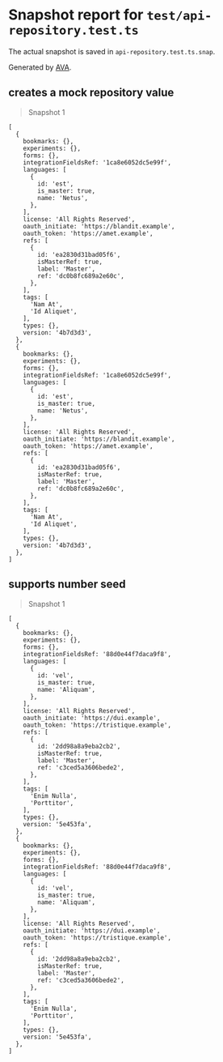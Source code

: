 # Snapshot report for `test/api-repository.test.ts`

The actual snapshot is saved in `api-repository.test.ts.snap`.

Generated by [AVA](https://avajs.dev).

## creates a mock repository value

> Snapshot 1

    [
      {
        bookmarks: {},
        experiments: {},
        forms: {},
        integrationFieldsRef: '1ca8e6052dc5e99f',
        languages: [
          {
            id: 'est',
            is_master: true,
            name: 'Netus',
          },
        ],
        license: 'All Rights Reserved',
        oauth_initiate: 'https://blandit.example',
        oauth_token: 'https://amet.example',
        refs: [
          {
            id: 'ea2830d31bad05f6',
            isMasterRef: true,
            label: 'Master',
            ref: 'dc0b8fc689a2e60c',
          },
        ],
        tags: [
          'Nam At',
          'Id Aliquet',
        ],
        types: {},
        version: '4b7d3d3',
      },
      {
        bookmarks: {},
        experiments: {},
        forms: {},
        integrationFieldsRef: '1ca8e6052dc5e99f',
        languages: [
          {
            id: 'est',
            is_master: true,
            name: 'Netus',
          },
        ],
        license: 'All Rights Reserved',
        oauth_initiate: 'https://blandit.example',
        oauth_token: 'https://amet.example',
        refs: [
          {
            id: 'ea2830d31bad05f6',
            isMasterRef: true,
            label: 'Master',
            ref: 'dc0b8fc689a2e60c',
          },
        ],
        tags: [
          'Nam At',
          'Id Aliquet',
        ],
        types: {},
        version: '4b7d3d3',
      },
    ]

## supports number seed

> Snapshot 1

    [
      {
        bookmarks: {},
        experiments: {},
        forms: {},
        integrationFieldsRef: '88d0e44f7daca9f8',
        languages: [
          {
            id: 'vel',
            is_master: true,
            name: 'Aliquam',
          },
        ],
        license: 'All Rights Reserved',
        oauth_initiate: 'https://dui.example',
        oauth_token: 'https://tristique.example',
        refs: [
          {
            id: '2dd98a8a9eba2cb2',
            isMasterRef: true,
            label: 'Master',
            ref: 'c3ced5a3606bede2',
          },
        ],
        tags: [
          'Enim Nulla',
          'Porttitor',
        ],
        types: {},
        version: '5e453fa',
      },
      {
        bookmarks: {},
        experiments: {},
        forms: {},
        integrationFieldsRef: '88d0e44f7daca9f8',
        languages: [
          {
            id: 'vel',
            is_master: true,
            name: 'Aliquam',
          },
        ],
        license: 'All Rights Reserved',
        oauth_initiate: 'https://dui.example',
        oauth_token: 'https://tristique.example',
        refs: [
          {
            id: '2dd98a8a9eba2cb2',
            isMasterRef: true,
            label: 'Master',
            ref: 'c3ced5a3606bede2',
          },
        ],
        tags: [
          'Enim Nulla',
          'Porttitor',
        ],
        types: {},
        version: '5e453fa',
      },
    ]
